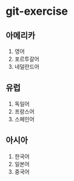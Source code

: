 # git-exercise

## 아메리카
1. 영어
2. 포르투갈어
3. 네덜란드어

## 유럽
1. 독일어
2. 프랑스어
3. 스페인어

## 아시아
1. 한국어
2. 일본어
3. 중국어
